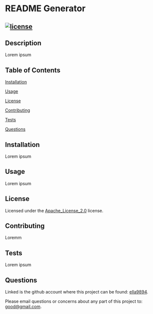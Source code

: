 
  # README Generator

  ## [![license](https://img.shields.io/badge/license-Apache_License_2.0-yellow)](https://spdx.org/licenses/Apache-2.0.html)

  ## Description

  Lorem ipsum

  ## Table of Contents

  [Installation](#Installation)

  [Usage](#Usage)

  [License](#License)

  [Contributing](#Contributing)

  [Tests](#Tests)

  [Questions](#Questions)

  ## Installation

  Lorem ipsum

  ## Usage

  Lorem ipsum

  ## License

  Licensed under the [Apache_License_2.0](https://spdx.org/licenses/Apache-2.0.html) license.

  ## Contributing

  Loremm

  ## Tests

  Lorem ipsum

  ## Questions

  Linked is the github account where this project can be found: [ella9894](https://github.com/ella9894).
  
  Please email questions or concerns about any part of this project to: good@gmail.com.
